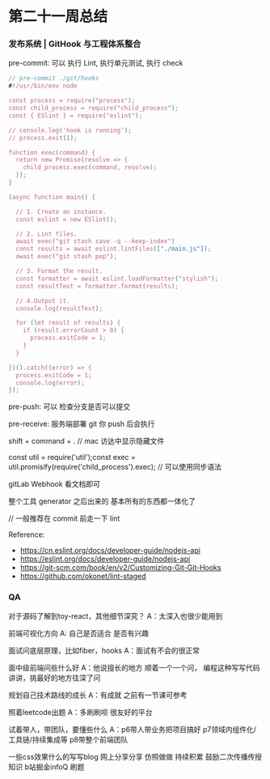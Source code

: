 # 第二十一周总结

###  发布系统 | GitHook 与工程体系整合

pre-commit: 可以 执行 Lint,  执行单元测试, 执行 check

```javascript
// pre-commit ./git/hooks
#!/usr/bin/env node

const process = require("process");
const child_process = require("child_process");
const { ESlint } = require("eslint");

// console.log('hook is running');
// process.exit(1);

function exec(command) {
  return new Promise(resolve => {
    child_process.exec(command, resolve);
  });
} 

(async function main() {

  // 1. Create an instance.
  const eslint = new ESlint();

  // 2. Lint files.
  await exec("git stash save -q --keep-index")
  const results = await eslint.lintFiles(["./main.js"]);
  await exec("git stash pop");

  // 3. Format the result.
  const formatter = await eslint.loadFormatter("stylish");
  const resultText = formatter.format(results);

  // 4.Output it.
  console.log(resultText);

  for (let result of results) {
    if (result.errorCount > 0) {
      process.exitCode = 1;
    }
  }

})().catch((error) => {
  process.exitCode = 1;
  console.log(error);
});
```


pre-push: 可以 检查分支是否可以提交 

pre-receive: 服务端部署 git 你 push 后会执行

shift + command + . // mac 访达中显示隐藏文件

const util = require('util');const exec = util.promisify(require('child_process').exec); // 可以使用同步语法

gitLab Webhook 看文档即可

整个工具 generator 之后出来的 基本所有的东西都一体化了

// 一般推荐在 commit 前走一下 lint


Reference:
* https://cn.eslint.org/docs/developer-guide/nodejs-api
* https://eslint.org/docs/developer-guide/nodejs-api
* https://git-scm.com/book/en/v2/Customizing-Git-Git-Hooks
* https://github.com/okonet/lint-staged




### QA

对于源码了解到toy-react，其他细节深究？
A：太深入也很少能用到

前端可视化方向
A: 自己是否适合 是否有兴趣

面试问底层原理，比如fiber，hooks
A：面试有不会的很正常 

面中级前端问些什么好
A：他说擅长的地方 顺着一个一个问， 编程这种写写代码讲讲，挑最好的地方往深了问

规划自己技术路线的成长
A：有成就 之前有一节课可参考

照着leetcode出题
A：多刷刷呗 很友好的平台

试着带人，带团队，要懂些什么
A：p6带人带业务把项目搞好 p7领域内组件化/工具链/持续集成等 p8带整个前端团队

一些css效果什么的写写blog 网上分享分享 仿照做做 持续积累
鼓励二次传播传授知识
b站掘金infoQ
刷题



